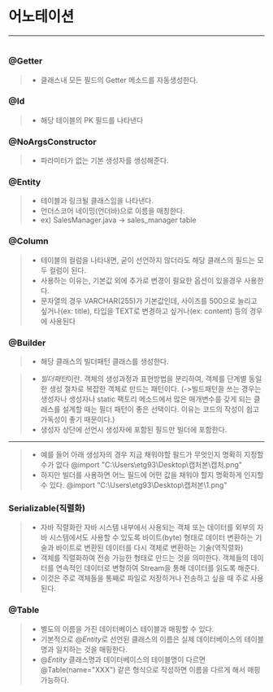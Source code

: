 # 어노테이션
---

#

### @Getter
> -   클래스내 모든 필드의 Getter 메소드를 자동생성한다.
### @Id
> -   해당 테이블의 PK 필드를 나타낸다
### @NoArgsConstructor
> - 파라미터가 없는 기본 생성자를 생성해준다.
### @Entity
> -   테이블과 링크될 클래스임을 나타낸다.
> -   언더스코어 네이밍(언더바)으로 이름을 매칭한다.
> -   ex) SalesManager.java -> sales_manager table
### @Column
> -   테이블의 컬럼을 나타내면, 굳이 선언하지 않더라도 해당 클래스의 필드는 모두 컬럼이 된다.
> -   사용하는 이유는, 기본값 외에 추가로 변경이 필요한 옵션이 있을경우 사용한다.
> -   문자열의 경우 VARCHAR(255)가 기본값인데, 사이즈를 500으로 늘리고 싶거나(ex: title), 타입을 TEXT로 변경하고 싶거나(ex: content) 등의 경우에 사용된다
### @Builder
> -   해당 클래스의  빌더패턴 클래스를 생성한다.

> - $빌더패턴$이란. 객체의 생성과정과 표현방법을 분리하여, 객체를 단계별 동일한 생성 절차로 복잡한 객체로 만드는 패턴이다.
>     (->빌드패턴을 쓰는 경우는 생성자나 생성자나 static 팩토리 메소드에서 많은 매개변수를 갖게 되는 클래스를 설계할 때는 필더 패턴이 좋은 선택이다. 이유는 코드의 작성이 쉽고 가독성이 좋기 때문이다.)
> -   생성자 상단에 선언시 생성자에 포함된 필드만 빌더에 포함한다.
---
> - 예를 들어 아래 생성자의 경우 지금 채워야할 필드가 무엇인지 명확히 지정할수가 없다
@import "C:\Users\etg93\Desktop\캡처본\캡처.png"
> - 하지만 빌더를 사용하면 어느 필드에 어떤 값을 채워야 할지 명확하게 인지할 수 있다.
@import "C:\Users\etg93\Desktop\캡처본\1.png"

### Serializable(직렬화)
 > - 자바 직렬화란 자바 시스템 내부에서 사용되는 객체 또는 데이터를 외부의 자바 시스템에서도 사용할 수 있도록 바이트(byte) 형태로 데이터 변환하는 기술과 바이트로 변환된 데이터를 다시 객체로 변환하는 기술(역직렬화)
> - 객체를 직렬화하여 전송 가능한 형태로 만드는 것을 의미한다. 객체들의 데이터를 연속적인 데이터로 변형하여 Stream을 통해 데이터를 읽도록 해준다.
> - 이것은 주로 객체들을 통째로 파일로 저장하거나 전송하고 싶을 때 주로 사용된다.


### @Table
> - 별도의 이름을 가진 데이터베이스 테이블과 매핑할 수 있다.
> -  기본적으로 $@Entity$로 선언된 클래스의 이름은 실제 데이터베이스의 테이블 명과 일치하는 것을 매핑한다.
> - $@Entity$ 클래스명과 데이터베이스의 테이블명이 다르면 @Table(name="XXX") 같은 형식으로 작성하면 이름을 다르게 해서 매핑가능하다.
